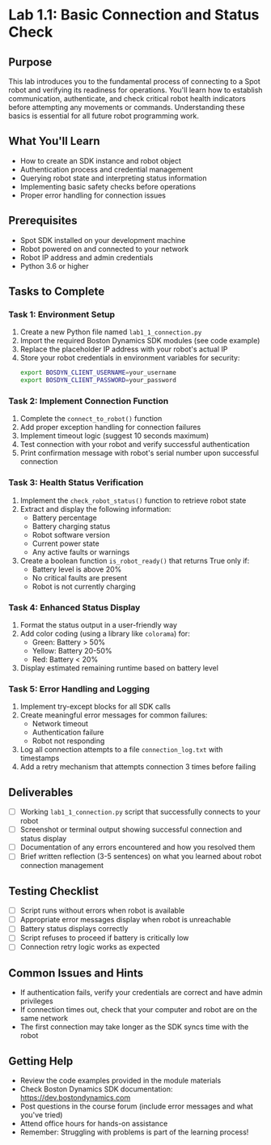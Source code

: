 # Lab 1.1: Basic Connection and Status Check

## Purpose
This lab introduces you to the fundamental process of connecting to a Spot robot and verifying its readiness for operations. You'll learn how to establish communication, authenticate, and check critical robot health indicators before attempting any movements or commands. Understanding these basics is essential for all future robot programming work.

## What You'll Learn
- How to create an SDK instance and robot object
- Authentication process and credential management
- Querying robot state and interpreting status information
- Implementing basic safety checks before operations
- Proper error handling for connection issues

## Prerequisites
- Spot SDK installed on your development machine
- Robot powered on and connected to your network
- Robot IP address and admin credentials
- Python 3.6 or higher

## Tasks to Complete

### Task 1: Environment Setup
1. Create a new Python file named `lab1_1_connection.py`
2. Import the required Boston Dynamics SDK modules (see code example)
3. Replace the placeholder IP address with your robot's actual IP
4. Store your robot credentials in environment variables for security:
   ```bash
   export BOSDYN_CLIENT_USERNAME=your_username
   export BOSDYN_CLIENT_PASSWORD=your_password
   ```

### Task 2: Implement Connection Function
1. Complete the `connect_to_robot()` function
2. Add proper exception handling for connection failures
3. Implement timeout logic (suggest 10 seconds maximum)
4. Test connection with your robot and verify successful authentication
5. Print confirmation message with robot's serial number upon successful connection

### Task 3: Health Status Verification
1. Implement the `check_robot_status()` function to retrieve robot state
2. Extract and display the following information:
   - Battery percentage
   - Battery charging status
   - Robot software version
   - Current power state
   - Any active faults or warnings
3. Create a boolean function `is_robot_ready()` that returns True only if:
   - Battery level is above 20%
   - No critical faults are present
   - Robot is not currently charging

### Task 4: Enhanced Status Display
1. Format the status output in a user-friendly way
2. Add color coding (using a library like `colorama`) for:
   - Green: Battery > 50%
   - Yellow: Battery 20-50%
   - Red: Battery < 20%
3. Display estimated remaining runtime based on battery level

### Task 5: Error Handling and Logging
1. Implement try-except blocks for all SDK calls
2. Create meaningful error messages for common failures:
   - Network timeout
   - Authentication failure
   - Robot not responding
3. Log all connection attempts to a file `connection_log.txt` with timestamps
4. Add a retry mechanism that attempts connection 3 times before failing

## Deliverables
- [ ] Working `lab1_1_connection.py` script that successfully connects to your robot
- [ ] Screenshot or terminal output showing successful connection and status display
- [ ] Documentation of any errors encountered and how you resolved them
- [ ] Brief written reflection (3-5 sentences) on what you learned about robot connection management

## Testing Checklist
- [ ] Script runs without errors when robot is available
- [ ] Appropriate error messages display when robot is unreachable
- [ ] Battery status displays correctly
- [ ] Script refuses to proceed if battery is critically low
- [ ] Connection retry logic works as expected

## Common Issues and Hints
- If authentication fails, verify your credentials are correct and have admin privileges
- If connection times out, check that your computer and robot are on the same network
- The first connection may take longer as the SDK syncs time with the robot


## Getting Help
- Review the code examples provided in the module materials
- Check Boston Dynamics SDK documentation: https://dev.bostondynamics.com
- Post questions in the course forum (include error messages and what you've tried)
- Attend office hours for hands-on assistance
- Remember: Struggling with problems is part of the learning process!
